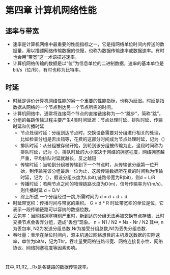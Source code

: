 #   第四章 计算机网络性能

##  速率与带宽
*   速率是计算机网络中最重要的性能指标之一，它是指网络单位时间内传送的数据量，用以描述网络传输数据的快慢，也称为数据传输速率或数据速率。有时也会用“带宽”这一术语描述速率。
*   计算机网络传输的数据是以“位”为信息单位的二进制数据，速率的基本单位是bit/s（位/秒)，有时也称为比特率。

##  时延
*   时延是评价计算机网络性能的另一个重要的性能指标，也称为延迟。时延是指数据从网络的一个节点到达另一个节点所需的时间。
*   计算机网络中，通常将连接两个节点的直接链接称为一个“跳步”，简称“跳”。
*   分组的每跳传输过程主要产生4类时间延迟：节点处理时延、排队时延、传输时延和传播时延
    -   节点处理时延：分组到达节点时，交换设备需要对分组进行相关的处理，比如检查分组是否出错等，花费的这部分时间成为节点处理时延，记为（）
    -   排队时延：从分组被存储开始，到轮到该分组被传输为止，这段时间称为排队时延，记为（)，排队时延的大小取决于网络的拥塞程度，网络拥塞越严重，平均排队时延就越长，反之越短
    -   传输时延：当轮到分组被传输到下一个节点时，从传输该分组第一位开始，到传输完该分组最后一位为止，这段传输数据所花费的时间称为传输时延，记为（），假设分组长度为L(bit),链路带宽为R(bit)，则d = L/R
    -   传播时延：若两节点之间的物理链路长度为D(m)，信号传输率为V(m/s)，则传播时延 d = D/V
    -   综上所述,一个分组经过一跳,所需时间为 d = d + d + d
*   时延带宽积：传播时间与带宽的乘积。 G = d * R 时延带宽积的单位是位，它表示一段传输链路可以容纳的数据位数。
*   丢包率：当网络拥塞特别严重时，新到达的分组无法再被交换节点存储，此时交换节点会丢弃分组，造成“丢包”现象。 n = N1 / N2 = Ns - Nr / N2 其中, n为丢包率, N2为发送分组总数,Nr为接受分组总数,N1为丢失分组总数.
*   吞吐量：表示在单位时间内，源主机通过网络想目的主机发送数据的实际速率，单位为bit/s，记为Thr。吞吐量受网络链路带宽、网络连接复杂性、网络协议、网络拥塞程度等因素影响。<br>
<div style="width:100%;text-align:center;margin: 20px 0">
<img src="https://latex.codecogs.com/gif.latex?Thr=min(R_{1},R_{2},....R_{x})" alt="" style="display: block;margin: auto">
</div>
其中,R1,R2,...Rx是各链路的数据传输速率。
